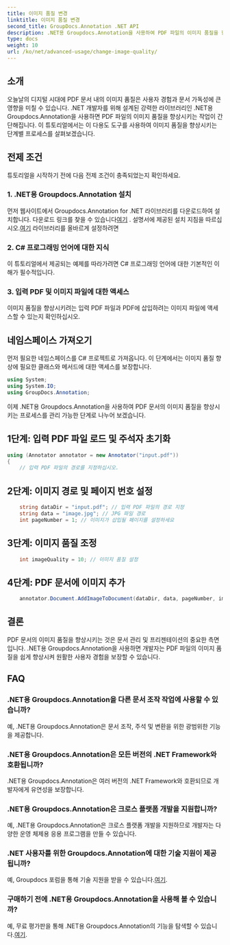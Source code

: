 ```yaml
---
title: 이미지 품질 변경
linktitle: 이미지 품질 변경
second_title: GroupDocs.Annotation .NET API
description: .NET용 Groupdocs.Annotation을 사용하여 PDF 파일의 이미지 품질을 향상시키는 방법을 알아보세요. 단계별 가이드를 따르세요.
type: docs
weight: 10
url: /ko/net/advanced-usage/change-image-quality/
---
```

## 소개
오늘날의 디지털 시대에 PDF 문서 내의 이미지 품질은 사용자 경험과 문서 가독성에 큰 영향을 미칠 수 있습니다. .NET 개발자를 위해 설계된 강력한 라이브러리인 .NET용 Groupdocs.Annotation을 사용하면 PDF 파일의 이미지 품질을 향상시키는 작업이 간단해집니다. 이 튜토리얼에서는 이 다용도 도구를 사용하여 이미지 품질을 향상시키는 단계별 프로세스를 살펴보겠습니다.
## 전제 조건
튜토리얼을 시작하기 전에 다음 전제 조건이 충족되었는지 확인하세요.
### 1. .NET용 Groupdocs.Annotation 설치
 먼저 웹사이트에서 Groupdocs.Annotation for .NET 라이브러리를 다운로드하여 설치합니다. 다운로드 링크를 찾을 수 있습니다[여기](https://releases.groupdocs.com/annotation/net/) . 설명서에 제공된 설치 지침을 따르십시오.[여기](https://reference.groupdocs.com/annotation/net/) 라이브러리를 올바르게 설정하려면
### 2. C# 프로그래밍 언어에 대한 지식
이 튜토리얼에서 제공되는 예제를 따라가려면 C# 프로그래밍 언어에 대한 기본적인 이해가 필수적입니다.
### 3. 입력 PDF 및 이미지 파일에 대한 액세스
이미지 품질을 향상시키려는 입력 PDF 파일과 PDF에 삽입하려는 이미지 파일에 액세스할 수 있는지 확인하십시오.

## 네임스페이스 가져오기
먼저 필요한 네임스페이스를 C# 프로젝트로 가져옵니다. 이 단계에서는 이미지 품질 향상에 필요한 클래스와 메서드에 대한 액세스를 보장합니다.

```csharp
using System;
using System.IO;
using GroupDocs.Annotation;
```

이제 .NET용 Groupdocs.Annotation을 사용하여 PDF 문서의 이미지 품질을 향상시키는 프로세스를 관리 가능한 단계로 나누어 보겠습니다.
## 1단계: 입력 PDF 파일 로드 및 주석자 초기화
```csharp
using (Annotator annotator = new Annotator("input.pdf"))
{
    // 입력 PDF 파일의 경로를 지정하십시오.
```
## 2단계: 이미지 경로 및 페이지 번호 설정
```csharp
    string dataDir = "input.pdf"; // 입력 PDF 파일의 경로 지정
    string data = "image.jpg"; // JPG 파일 경로
    int pageNumber = 1; // 이미지가 삽입될 페이지를 설정하세요
```
## 3단계: 이미지 품질 조정
```csharp
    int imageQuality = 10; // 이미지 품질 설정
```
## 4단계: PDF 문서에 이미지 추가
```csharp
    annotator.Document.AddImageToDocument(dataDir, data, pageNumber, imageQuality);
```

## 결론
PDF 문서의 이미지 품질을 향상시키는 것은 문서 관리 및 프리젠테이션의 중요한 측면입니다. .NET용 Groupdocs.Annotation을 사용하면 개발자는 PDF 파일의 이미지 품질을 쉽게 향상시켜 원활한 사용자 경험을 보장할 수 있습니다.
## FAQ
### .NET용 Groupdocs.Annotation을 다른 문서 조작 작업에 사용할 수 있습니까?
예, .NET용 Groupdocs.Annotation은 문서 조작, 주석 및 변환을 위한 광범위한 기능을 제공합니다.
### .NET용 Groupdocs.Annotation은 모든 버전의 .NET Framework와 호환됩니까?
.NET용 Groupdocs.Annotation은 여러 버전의 .NET Framework와 호환되므로 개발자에게 유연성을 보장합니다.
### .NET용 Groupdocs.Annotation은 크로스 플랫폼 개발을 지원합니까?
예, .NET용 Groupdocs.Annotation은 크로스 플랫폼 개발을 지원하므로 개발자는 다양한 운영 체제용 응용 프로그램을 만들 수 있습니다.
### .NET 사용자를 위한 Groupdocs.Annotation에 대한 기술 지원이 제공됩니까?
 예, Groupdocs 포럼을 통해 기술 지원을 받을 수 있습니다.[여기](https://forum.groupdocs.com/c/annotation/10).
### 구매하기 전에 .NET용 Groupdocs.Annotation을 사용해 볼 수 있습니까?
 예, 무료 평가판을 통해 .NET용 Groupdocs.Annotation의 기능을 탐색할 수 있습니다.[여기](https://releases.groupdocs.com/).